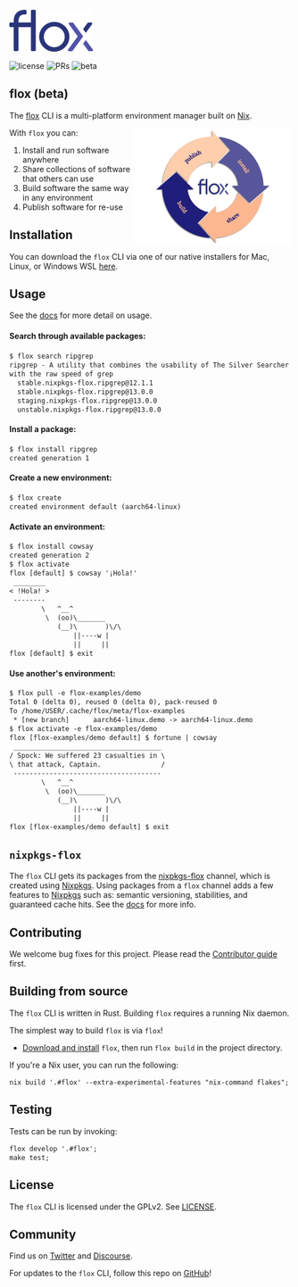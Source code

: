 <p>
    <a href="https://floxdev.com" target="_blank">
        <img src="img/flox_blue_small.png" alt="flox logo" />
    </a>
</p>

![license](https://badgen.net/badge/license/GPLv2/green)
![PRs](https://badgen.net/badge/PRs/welcome/green)
![beta](https://badgen.net/badge/beta/v0.1.0/58569c)

## flox (beta)

The [flox](https://floxdev.com) CLI is a multi-platform environment manager
built on [Nix](https://github.com/nixOS/nix).

<img style="float:right" alt="flox flywheel" align="right" width="280" src="img/310703783_812187779826049_7314390197914243071_n.png">

With `flox` you can:

1. Install and run software anywhere
2. Share collections of software that others can use
3. Build software the same way in any environment
4. Publish software for re-use



## Installation

You can download the `flox` CLI via one of our native installers for Mac, Linux,
or Windows WSL [here](https://floxdev.com/docs#install-flox).

## Usage

See the [docs](https://floxdev.com/docs) for more detail on usage.

#### Search through available packages:

``` { .console .no-copy }
$ flox search ripgrep
ripgrep - A utility that combines the usability of The Silver Searcher with the raw speed of grep
  stable.nixpkgs-flox.ripgrep@12.1.1
  stable.nixpkgs-flox.ripgrep@13.0.0
  staging.nixpkgs-flox.ripgrep@13.0.0
  unstable.nixpkgs-flox.ripgrep@13.0.0
```

#### Install a package:

``` { .console .no-copy }
$ flox install ripgrep
created generation 1
```

#### Create a new environment:

``` { .console .no-copy }
$ flox create
created environment default (aarch64-linux)
```

#### Activate an environment:

``` { .console .no-copy }
$ flox install cowsay
created generation 2
$ flox activate
flox [default] $ cowsay '¡Hola!'
 ________
< !Hola! >
 --------
        \   ^__^
         \  (oo)\_______
            (__)\       )\/\
                ||----w |
                ||     ||
flox [default] $ exit
```

#### Use another's environment:

``` { .console .no-copy }
$ flox pull -e flox-examples/demo
Total 0 (delta 0), reused 0 (delta 0), pack-reused 0
To /home/USER/.cache/flox/meta/flox-examples
 * [new branch]      aarch64-linux.demo -> aarch64-linux.demo
$ flox activate -e flox-examples/demo
flox [flox-examples/demo default] $ fortune | cowsay
 _____________________________________
/ Spock: We suffered 23 casualties in \
\ that attack, Captain.               /
 -------------------------------------
        \   ^__^
         \  (oo)\_______
            (__)\       )\/\
                ||----w |
                ||     ||
flox [flox-examples/demo default] $ exit
```


## `nixpkgs-flox`

The `flox` CLI gets its packages from the
[nixpkgs-flox](https://github.com/flox/nixpkgs-flox) channel, which is created
using [Nixpkgs](https://github.com/NixOS/nixpkgs).
Using packages from a `flox` channel adds a few features to
[Nixpkgs](https://github.com/NixOS/nixpkgs) such as: semantic versioning,
stabilities, and guaranteed cache hits.
See the [docs](https://floxdev.com/docs/basics) for more info.

## Contributing

We welcome bug fixes for this project.
Please read the [Contributor guide](./CONTRIBUTING.md) first.

## Building from source

The `flox` CLI is written in Rust.
Building `flox` requires a running Nix daemon.

The simplest way to build `flox` is via `flox`!
- [Download and install](https://floxdev.com/docs/#install-flox) `flox`, then
  run `flox build` in the project directory.

If you're a Nix user, you can run the following:

``` shell
nix build '.#flox' --extra-experimental-features "nix-command flakes";
```

## Testing

Tests can be run by invoking:
```shell
flox develop '.#flox';
make test;
```

## License

The `flox` CLI is licensed under the GPLv2. See [LICENSE](./LICENSE).

## Community

Find us on [Twitter](https://twitter.com/floxdevelopment) and [Discourse](https://discourse.floxdev.com).

For updates to the `flox` CLI, follow this repo on
[GitHub](https://github.com/flox/flox)!
